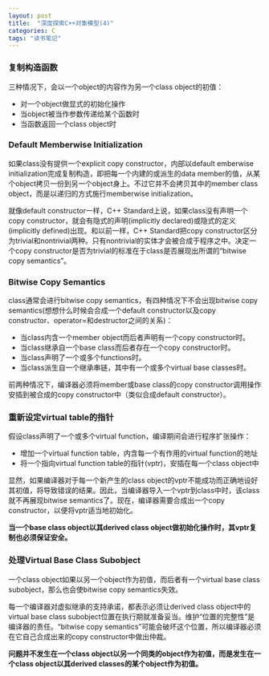 ```yaml
---
layout: post
title:  "深度探索C++对象模型(4)"
categories: C
tags: "读书笔记" 
---
```


### 复制构造函数 ###

三种情况下，会以一个object的内容作为另一个class object的初值：

- 对一个object做显式的初始化操作
- 当object被当作参数传递给某个函数时
- 当函数返回一个class object时

### Default Memberwise Initialization ###

如果class没有提供一个explicit copy constructor，内部以default emberwise initialization完成复制构造，即把每一个内建的或派生的data member的值，从某个object拷贝一份到另一个object身上。不过它并不会拷贝其中的member class object，而是以递归的方式施行memberwise initialization。

就像default constructor一样，C++ Standard上说，如果class没有声明一个copy constructor，就会有隐式的声明(implicitly declared)或隐式的定义(implicitly defined)出现。和以前一样，C++ Standard把copy constructor区分为trivial和nontrivial两种。只有nontrivial的实体才会被合成于程序之中。决定一个copy constructor是否为trivial的标准在于class是否展现出所谓的“bitwise copy semantics”。

### Bitwise Copy Semantics ###

class通常会进行bitwise copy semantics，有四种情况下不会出现bitwise copy semantics(想想什么时候会合成一个default constructor以及copy constructor、operator=和destructor之间的关系)：

- 当class内含一个member object而后者声明有一个copy constructor时。
- 当class继承自一个base class而后者存在一个copy constructor时。
- 当class声明了一个或多个functions时。
- 当class派生自一个继承串链，其中有一个或多个virtual base classes时。

前两种情况下，编译器必须将member或base class的copy constructor调用操作安插到被合成的copy constructor中（类似合成default constructor）。

### 重新设定virtual table的指针 ###

假设class声明了一个或多个virtual function，编译期间会进行程序扩张操作：
- 增加一个virtual function table，内含每一个有作用的virtual function的地址
- 将一个指向virtual function table的指针(vptr)，安插在每一个class object中

显然，如果编译器对于每一个新产生的class object的vptr不能成功而正确地设好其初值，将导致错误的结果。因此，当编译器导入一个vptr到class中时，该class就不再展现bitwise semantics了。现在，编译器需要合成出一个copy constructor，以便将vptr适当地初始化。

**当一个base class object以其derived class object做初始化操作时，其vptr复制也必须保证安全。**

### 处理Virtual Base Class Subobject ###

一个class object如果以另一个object作为初值，而后者有一个virtual base class subobject，那么也会使bitwise copy semantics失效。

每一个编译器对虚拟继承的支持承诺，都表示必须让derived class object中的virtual base class subobject位置在执行期就准备妥当。维护“位置的完整性”是编译器的责任。“bitwise copy semantics”可能会破坏这个位置，所以编译器必须在它自己合成出来的copy constructor中做出仲裁。

**问题并不发生在一个class object以另一个同类的object作为初值，而是发生在一个class object以其derived classes的某个object作为初值。**